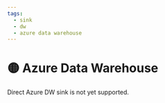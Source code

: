 ```yaml
---
tags:
  - sink
  - dw
  - azure data warehouse
---
```


# 🟡 Azure Data Warehouse

Direct Azure DW sink is not yet supported.
